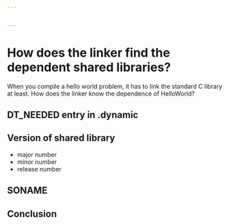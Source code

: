 ```yaml
---


---
```


<h1 id="how-does-the-linker-find-the-dependent-shared-libraries">How does the linker find the dependent shared libraries?</h1>
<p>When you compile a hello world problem, it has to link the standard C library at least. How does the linker know the dependence of HelloWorld?</p>
<h2 id="dt_needed-entry-in-.dynamic">DT_NEEDED entry in .dynamic</h2>
<h2 id="version-of-shared-library">Version of shared library</h2>
<ul>
<li>major number</li>
<li>minor number</li>
<li>release number</li>
</ul>
<h2 id="soname">SONAME</h2>
<h2 id="conclusion">Conclusion</h2>

